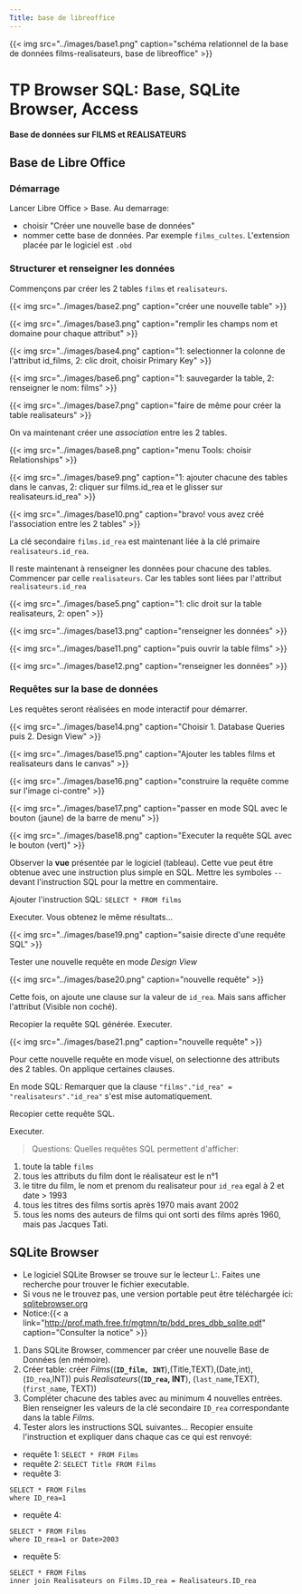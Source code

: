 ```yaml
---
Title: base de libreoffice
---
```


{{< img src="../images/base1.png" caption="schéma relationnel de la base de données films-realisateurs, base de libreoffice" >}}

# TP Browser SQL: Base, SQLite Browser, Access 
**Base de données sur FILMS et REALISATEURS**

## Base de Libre Office
### Démarrage
Lancer Libre Office > Base. Au demarrage:

* choisir "Créer une nouvelle base de données"
* nommer cette base de données. Par exemple `films_cultes`. L'extension placée par le logiciel est `.obd`

### Structurer et renseigner les données
Commençons par créer les 2 tables `films` et `realisateurs`.

{{< img src="../images/base2.png" caption="créer une nouvelle table" >}}

{{< img src="../images/base3.png" caption="remplir les champs nom et domaine pour chaque attribut" >}}

{{< img src="../images/base4.png" caption="1: selectionner la colonne de l'attribut id_films, 2: clic droit, choisir Primary Key" >}}


{{< img src="../images/base6.png" caption="1: sauvegarder la table, 2: renseigner le nom: films" >}}

{{< img src="../images/base7.png" caption="faire de même pour créer la table realisateurs" >}}

On va maintenant créer une *association* entre les 2 tables.

{{< img src="../images/base8.png" caption="menu Tools: choisir Relationships" >}}

{{< img src="../images/base9.png" caption="1: ajouter chacune des tables dans le canvas, 2: cliquer sur films.id_rea et le glisser sur realisateurs.id_rea" >}}

{{< img src="../images/base10.png" caption="bravo! vous avez créé l'association entre les 2 tables" >}}

La clé secondaire `films.id_rea` est maintenant liée à la clé primaire `realisateurs.id_rea`. 

Il reste maintenant à renseigner les données pour chacune des tables. Commencer par celle `realisateurs`. Car les tables sont liées par l'attribut `realisateurs.id_rea`

{{< img src="../images/base5.png" caption="1: clic droit sur la table realisateurs, 2: open" >}}


{{< img src="../images/base13.png" caption="renseigner les données" >}}

{{< img src="../images/base11.png" caption="puis ouvrir la table films" >}}

{{< img src="../images/base12.png" caption="renseigner les données" >}}

### Requêtes sur la base de données
Les requêtes seront réalisées en mode interactif pour démarrer.

{{< img src="../images/base14.png" caption="Choisir 1. Database Queries puis 2. Design View" >}}

{{< img src="../images/base15.png" caption="Ajouter les tables films et realisateurs dans le canvas" >}}

{{< img src="../images/base16.png" caption="construire la requête comme sur l'image ci-contre" >}}

{{< img src="../images/base17.png" caption="passer en mode SQL avec le bouton (jaune) de la barre de menu" >}}

{{< img src="../images/base18.png" caption="Executer la requête SQL avec le bouton (vert)" >}}

Observer la **vue** présentée par le logiciel (tableau). Cette vue peut être obtenue avec une instruction plus simple en SQL.
Mettre les symboles `--` devant l'instruction SQL pour la mettre en commentaire.

Ajouter l'instruction SQL: `SELECT * FROM films`

Executer. Vous obtenez le même résultats...

{{< img src="../images/base19.png" caption="saisie directe d'une requête SQL" >}}

Tester une nouvelle requête en mode *Design View*

{{< img src="../images/base20.png" caption="nouvelle requête" >}}

Cette fois, on ajoute une clause sur la valeur de `id_rea`. Mais sans afficher l'attribut (Visible non coché).

Recopier la requête SQL générée. Executer. 

{{< img src="../images/base21.png" caption="nouvelle requête" >}}

Pour cette nouvelle requête en mode visuel, on selectionne des attributs des 2 tables. On applique certaines clauses. 

En mode SQL: Remarquer que la clause `"films"."id_rea" = "realisateurs"."id_rea"` s'est mise automatiquement.

Recopier cette requête SQL. 

Executer.

> Questions: Quelles requêtes SQL permettent d'afficher:

1. toute la table `films`
2. tous les attributs du film dont le réalisateur est le n°1
3. le titre du film, le nom et prenom du realisateur pour `id_rea` egal à 2 et date > 1993
4. tous les titres des films sortis après 1970 mais avant 2002
5. tous les noms des auteurs de films qui ont sorti des films après 1960, mais pas Jacques Tati.

## SQLite Browser
* Le logiciel SQLite Browser se trouve sur le lecteur L:. Faites une recherche pour trouver le fichier executable.
* Si vous ne le trouvez pas, une version portable peut être téléchargée ici: [sqlitebrowser.org](https://sqlitebrowser.org/dl/)
* Notice:{{< a link="http://prof.math.free.fr/mgtmn/tp/bdd_pres_dbb_sqlite.pdf" caption="Consulter la notice" >}}



1. Dans SQLite Browser, commencer par créer une nouvelle Base de Données (en mémoire).
2. Créer table: créer *Films*((**`ID_film, INT`**),(Title,TEXT),(Date,int),(`ID_rea`,INT)) puis *Realisateurs*((**`ID_rea`, INT**), (`last_name`,TEXT), (`first_name`, TEXT))
3. Compléter chacune des tables avec au minimum 4 nouvelles entrées. Bien renseigner les valeurs de la clé secondaire `ID_rea` correspondante dans la table *Films*.
4. Tester alors les instructions SQL suivantes... Recopier ensuite l'instruction et expliquer dans chaque cas ce qui est renvoyé:

* requête 1: `SELECT * FROM Films`
* requête 2: `SELECT Title FROM Films`
* requête 3: 

```
SELECT * FROM Films
where ID_rea=1
```

* requête 4:

```
SELECT * FROM Films
where ID_rea=1 or Date>2003
```

* requête 5:

```
SELECT * FROM Films
inner join Realisateurs on Films.ID_rea = Realisateurs.ID_rea
```

